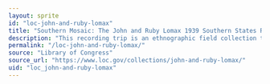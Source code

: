 ```yaml
---
layout: sprite
id: "loc-john-and-ruby-lomax"
title: "Southern Mosaic: The John and Ruby Lomax 1939 Southern States Recording Trip"
description: "This recording trip is an ethnographic field collection that includes nearly 700 sound recordings, as well as fieldnotes, dust jackets, and other manuscripts documenting a three-month, 6,502-mile trip through the southern United States."
permalink: "/loc-john-and-ruby-lomax/"
source: "Library of Congress"
source_url: "https://www.loc.gov/collections/john-and-ruby-lomax/"
uid: "loc_john-and-ruby-lomax"
---
```

